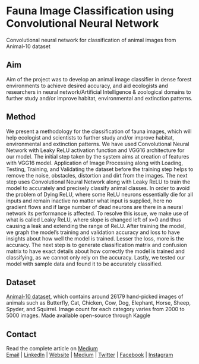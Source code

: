 # Fauna Image Classification using Convolutional Neural Network
Convolutional neural network for classification of animal images from Animal-10 dataset

## Aim
Aim of the project was to develop an animal image classifier in dense forest environments to achieve desired accuracy, and aid ecologists and researchers in neural network/Artificial Intelligence & zoological domains to further study and/or improve habitat, environmental and extinction patterns.

## Method
We present a methodology for the classification of fauna images, which will help ecologist and scientists to further study and/or improve habitat, environmental and extinction patterns. We have used Convolutional Neural Network with Leaky ReLU activation function and VGG16 architecture for our model. The initial step taken by the system aims at creation of features with VGG16 model. Application of Image Processing along with Loading, Testing, Training, and Validating the dataset before the training step helps to remove the noise, obstacles, distortion and dirt from the images. The next step uses Convolutional Neural Network along with Leaky ReLU to train the model to accurately and precisely classify animal classes. In order to avoid the problem of Dying ReLU, where some ReLU neurons essentially die for all inputs and remain inactive no matter what input is supplied, here no gradient flows and if large number of dead neurons are there in a neural network its performance is affected. To resolve this issue, we make use of what is called Leaky ReLU, where slope is changed left of x=0 and thus causing a leak and extending the range of ReLU. After training the model, we graph the model’s training and validation accuracy and loss to have insights about how well the model is trained. Lesser the loss, more is the accuracy. The next step is to generate classification matrix and confusion matrix to have exact details about how correctly the model is trained and classifying, as we cannot only rely on the accuracy. Lastly, we tested our model with sample data and found it to be accurately classified.

## Dataset
<a href="https://www.kaggle.com/alessiocorrado99/animals10">Animal-10 dataset</a>, which contains around 26179 hand-picked images of animals such as Butterfly, Cat, Chicken, Cow, Dog, Elephant, Horse, Sheep, Spyder, and Squirrel. Image count for each category varies from 2000 to 5000 images. Made available open-source through Kaggle

## Contact
Read the complete article on <a href="https://medium.com/@kavishsanghvi">Medium</a><br>
<a href="mailto:info@kavishsanghvi.tech">Email</a> | <a href="https://www.linkedin.com/in/kavishsanghvi">LinkedIn</a> | <a href="https://kavishsanghvi.tech">Website</a> | <a href="https://www.medium.com/@kavishsanghvi">Medium</a> | <a href="https://twitter.com/kavishsanghvi25">Twitter</a> | <a href="https://www.facebook.com/kavish.sanghvi.5">Facebook</a> | <a href="https://www.instagram.com/kavishsanghvi96">Instagram</a>
